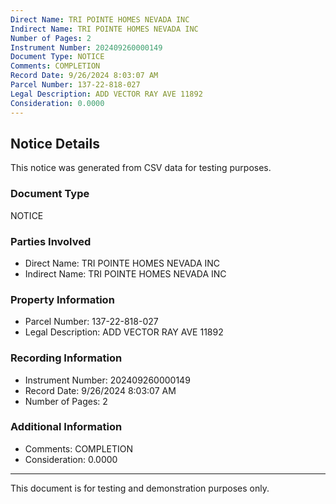 ```yaml
---
Direct Name: TRI POINTE HOMES NEVADA INC
Indirect Name: TRI POINTE HOMES NEVADA INC
Number of Pages: 2
Instrument Number: 202409260000149
Document Type: NOTICE
Comments: COMPLETION
Record Date: 9/26/2024 8:03:07 AM
Parcel Number: 137-22-818-027
Legal Description: ADD VECTOR RAY AVE 11892
Consideration: 0.0000
---
```


## Notice Details

This notice was generated from CSV data for testing purposes.

### Document Type
NOTICE

### Parties Involved
- Direct Name: TRI POINTE HOMES NEVADA INC
- Indirect Name: TRI POINTE HOMES NEVADA INC

### Property Information
- Parcel Number: 137-22-818-027
- Legal Description: ADD VECTOR RAY AVE 11892

### Recording Information
- Instrument Number: 202409260000149
- Record Date: 9/26/2024 8:03:07 AM
- Number of Pages: 2

### Additional Information
- Comments: COMPLETION
- Consideration: 0.0000

---

This document is for testing and demonstration purposes only.
